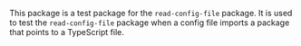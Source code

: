This package is a test package for the `read-config-file` package. It is used to test the `read-config-file` package when a config file imports a package that points to a TypeScript file.
